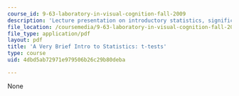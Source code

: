 ```yaml
---
course_id: 9-63-laboratory-in-visual-cognition-fall-2009
description: 'Lecture presentation on introductory statistics, significance, and t-tests. '
file_location: /coursemedia/9-63-laboratory-in-visual-cognition-fall-2009/4dbd5ab72971e979506b26c29b80deba_MIT9_63F09_lec04.pdf
file_type: application/pdf
layout: pdf
title: 'A Very Brief Intro to Statistics: t-tests'
type: course
uid: 4dbd5ab72971e979506b26c29b80deba

---
```

None